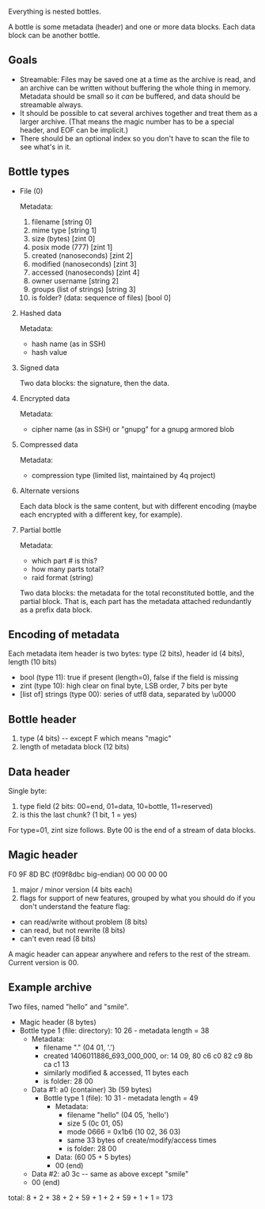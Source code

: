 
Everything is nested bottles.

A bottle is some metadata (header) and one or more data blocks. Each data block can be another bottle.

## Goals

- Streamable: Files may be saved one at a time as the archive is read, and an archive can be written without buffering the whole thing in memory. Metadata should be small so it *can* be buffered, and data should be streamable always.
- It should be possible to cat several archives together and treat them as a larger archive. (That means the magic number has to be a special header, and EOF can be implicit.)
- There should be an optional index so you don't have to scan the file to see what's in it.

## Bottle types

- File (0)

    Metadata:
    1. filename [string 0]
    2. mime type [string 1]
    3. size (bytes) [zint 0]
    4. posix mode (777) [zint 1]
    5. created (nanoseconds) [zint 2]
    6. modified (nanoseconds) [zint 3]
    7. accessed (nanoseconds) [zint 4]
    8. owner username [string 2]
    9. groups (list of strings) [string 3]
    10. is folder? (data: sequence of files) [bool 0]

2. Hashed data

    Metadata:
    - hash name (as in SSH)
    - hash value

3. Signed data

    Two data blocks: the signature, then the data.

4. Encrypted data

    Metadata:
    - cipher name (as in SSH) or "gnupg" for a gnupg armored blob

5. Compressed data

    Metadata:
    - compression type (limited list, maintained by 4q project)

6. Alternate versions

    Each data block is the same content, but with different encoding (maybe each encrypted with a different key, for example).

7. Partial bottle

    Metadata:
    - which part # is this?
    - how many parts total?
    - raid format (string)

    Two data blocks: the metadata for the total reconstituted bottle, and the partial block. That is, each part has the metadata attached redundantly as a prefix data block.

## Encoding of metadata

Each metadata item header is two bytes: type (2 bits), header id (4 bits), length (10 bits)

- bool (type 11): true if present (length=0), false if the field is missing
- zint (type 10): high clear on final byte, LSB order, 7 bits per byte
- [list of] strings (type 00): series of utf8 data, separated by \u0000

## Bottle header

1. type (4 bits) -- except F which means "magic"
2. length of metadata block (12 bits)

## Data header

Single byte:
1. type field (2 bits: 00=end, 01=data, 10=bottle, 11=reserved)
2. is this the last chunk? (1 bit, 1 = yes)

For type=01, zint size follows. Byte 00 is the end of a stream of data blocks.

## Magic header

F0 9F 8D BC (f09f8dbc big-endian)
00 00 00 00

1. major / minor version (4 bits each)
2. flags for support of new features, grouped by what you should do if you don't understand the feature flag:
  - can read/write without problem (8 bits)
  - can read, but not rewrite (8 bits)
  - can't even read (8 bits)

A magic header can appear anywhere and refers to the rest of the stream. Current version is 00.

## Example archive

Two files, named "hello" and "smile".

- Magic header (8 bytes)
- Bottle type 1 (file: directory): 10 26 - metadata length = 38
  - Metadata:
    - filename "." (04 01, '.')
    - created 1406011886_693_000_000, or: 14 09, 80 c6 c0 82 c9 8b ca c1 13
    - similarly modified & accessed, 11 bytes each
    - is folder: 28 00
  - Data #1: a0 (container) 3b (59 bytes)
    - Bottle type 1 (file): 10 31 - metadata length = 49
      - Metadata:
        - filename "hello" (04 05, 'hello')
        - size 5 (0c 01, 05)
        - mode 0666 = 0x1b6 (10 02, 36 03)
        - same 33 bytes of create/modify/access times
        - is folder: 28 00
      - Data: (60 05 + 5 bytes)
      - 00 (end)
  - Data #2: a0 3c -- same as above except "smile"
  - 00 (end)

total: 8 + 2 + 38 + 2 + 59 + 1 + 2 + 59 + 1 + 1 = 173
